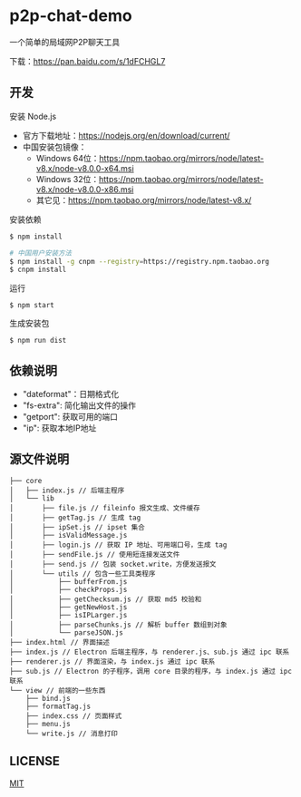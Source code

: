 # p2p-chat-demo

一个简单的局域网P2P聊天工具

下载：https://pan.baidu.com/s/1dFCHGL7

## 开发

安装 Node.js

- 官方下载地址：https://nodejs.org/en/download/current/
- 中国安装包镜像：
    - Windows 64位：https://npm.taobao.org/mirrors/node/latest-v8.x/node-v8.0.0-x64.msi
    - Windows 32位：https://npm.taobao.org/mirrors/node/latest-v8.x/node-v8.0.0-x86.msi
    - 其它见：https://npm.taobao.org/mirrors/node/latest-v8.x/

安装依赖

``` sh
$ npm install

# 中国用户安装方法
$ npm install -g cnpm --registry=https://registry.npm.taobao.org
$ cnpm install
```

运行

```
$ npm start
```

生成安装包

```
$ npm run dist
```

## 依赖说明

- "dateformat"：日期格式化
- "fs-extra": 简化输出文件的操作
- "getport": 获取可用的端口
- "ip": 获取本地IP地址

## 源文件说明

```
├── core
│   ├── index.js // 后端主程序
│   └── lib
│       ├── file.js // fileinfo 报文生成、文件缓存
│       ├── getTag.js // 生成 tag
│       ├── ipSet.js // ipset 集合
│       ├── isValidMessage.js
│       ├── login.js // 获取 IP 地址、可用端口号，生成 tag
│       ├── sendFile.js // 使用短连接发送文件
│       ├── send.js // 包装 socket.write，方便发送报文
│       └── utils // 包含一些工具类程序
│           ├── bufferFrom.js
│           ├── checkProps.js
│           ├── getChecksum.js // 获取 md5 校验和
│           ├── getNewHost.js
│           ├── isIPLarger.js
│           ├── parseChunks.js // 解析 buffer 数组到对象
│           └── parseJSON.js
├── index.html // 界面描述
├── index.js // Electron 后端主程序，与 renderer.js、sub.js 通过 ipc 联系
├── renderer.js // 界面渲染，与 index.js 通过 ipc 联系
├── sub.js // Electron 的子程序，调用 core 目录的程序，与 index.js 通过 ipc 联系
└── view // 前端的一些东西
    ├── bind.js
    ├── formatTag.js
    ├── index.css // 页面样式
    ├── menu.js
    └── write.js // 消息打印
```

## LICENSE

[MIT](LICENSE)
